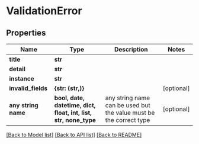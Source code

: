 # ValidationError


## Properties
Name | Type | Description | Notes
------------ | ------------- | ------------- | -------------
**title** | **str** |  | 
**detail** | **str** |  | 
**instance** | **str** |  | 
**invalid_fields** | **{str: (str,)}** |  | [optional] 
**any string name** | **bool, date, datetime, dict, float, int, list, str, none_type** | any string name can be used but the value must be the correct type | [optional]

[[Back to Model list]](../README.md#documentation-for-models) [[Back to API list]](../README.md#documentation-for-api-endpoints) [[Back to README]](../README.md)


